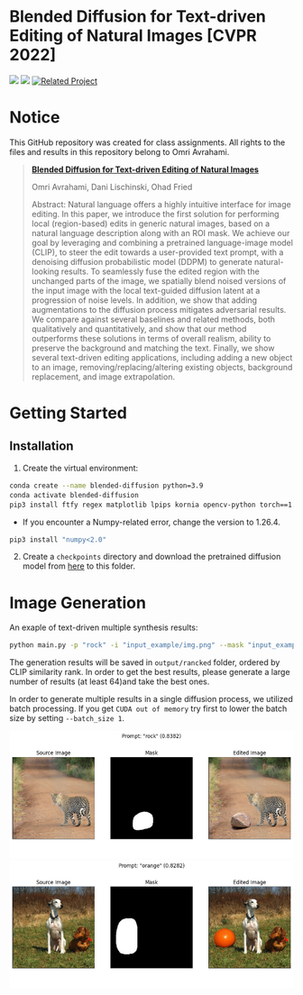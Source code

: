 # Blended Diffusion for Text-driven Editing of Natural Images [CVPR 2022]

<a href="https://omriavrahami.com/blended-diffusion-page/"><img src="https://img.shields.io/static/v1?label=Project&message=Website&color=blue"></a> 
<a href="https://arxiv.org/abs/2111.14818"><img src="https://img.shields.io/badge/arXiv-2111.14818-b31b1b.svg"></a>
[![Related Project](https://img.shields.io/badge/GitHub-Related--Repo-green?logo=github)](https://github.com/omriav/blended-diffusion)

# Notice
This GitHub repository was created for class assignments. All rights to the files and results in this repository belong to Omri Avrahami.
>
> <a href="https://omriavrahami.com/blended-diffusion-page/">**Blended Diffusion for Text-driven Editing of Natural Images**</a>
>
> Omri Avrahami, Dani Lischinski, Ohad Fried
>
> Abstract: Natural language offers a highly intuitive interface for image editing. In this paper, we introduce the first solution for performing local (region-based) edits in generic natural images, based on a natural language description along with an ROI mask.
We achieve our goal by leveraging and combining a pretrained language-image model (CLIP), to steer the edit towards a user-provided text prompt, with a denoising diffusion probabilistic model (DDPM) to generate natural-looking results.
To seamlessly fuse the edited region with the unchanged parts of the image, we spatially blend noised versions of the input image with the local text-guided diffusion latent at a progression of noise levels.
In addition, we show that adding augmentations to the diffusion process mitigates adversarial results.
We compare against several baselines and related methods, both qualitatively and quantitatively, and show that our method outperforms these solutions in terms of overall realism, ability to preserve the background and matching the text. Finally, we show several text-driven editing applications, including adding a new object to an image, removing/replacing/altering existing objects, background replacement, and image extrapolation.

# Getting Started
## Installation
1. Create the virtual environment:

```bash
conda create --name blended-diffusion python=3.9
conda activate blended-diffusion
pip3 install ftfy regex matplotlib lpips kornia opencv-python torch==1.9.0+cu111 torchvision==0.10.0+cu111 -f https://download.pytorch.org/whl/torch_stable.html
```
* If you encounter a Numpy-related error, change the version to 1.26.4.
```bash
pip3 install "numpy<2.0"
```
2. Create a `checkpoints` directory and download the pretrained diffusion model from [here](https://huggingface.co/omriav/blended-diffusion/resolve/main/checkpoints/256x256_diffusion_uncond.pt?download=true) to this folder.

# Image Generation
An exaple of text-driven multiple synthesis results:

```bash
python main.py -p "rock" -i "input_example/img.png" --mask "input_example/mask.png" --output_path "output"
```
The generation results will be saved in `output/rancked` folder, ordered by CLIP similarity rank. In order to get the best results, please generate a large number of results (at least 64)and take the best ones.
>
In order to generate multiple results in a single diffusion process, we utilized batch processing. If you get `CUDA out of memory` try first to lower the batch size by setting `--batch_size 1`.

<img src="generation_examples/img1_ex.png" width="800px">
<img src="generation_examples/img2_ex.png" width="800px">
